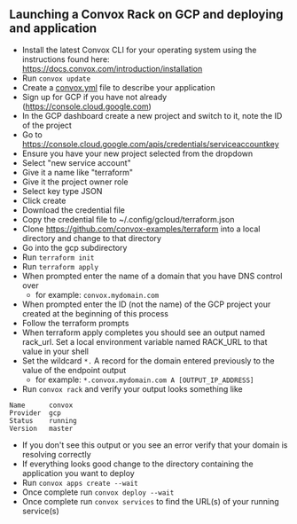 ## Launching a Convox Rack on GCP and deploying and application

- Install the latest Convox CLI for your operating system using the instructions found here: https://docs.convox.com/introduction/installation
- Run `convox update`
- Create a [convox.yml](https://docs.convox.com/application/convox-yml) file to describe your application
- Sign up for GCP if you have not already (https://console.cloud.google.com)
- In the GCP dashboard create a new project and switch to it, note the ID of the project
- Go to https://console.cloud.google.com/apis/credentials/serviceaccountkey
- Ensure you have your new project selected from the dropdown
- Select "new service account"
- Give it a name like "terraform"
- Give it the project owner role
- Select key type JSON
- Click create
- Download the credential file
- Copy the credential file to ~/.config/gcloud/terraform.json
- Clone https://github.com/convox-examples/terraform into a local directory and change to that directory
- Go into the gcp subdirectory
- Run `terraform init`
- Run `terraform apply`
- When prompted enter the name of a domain that you have DNS control over
  - for example: `convox.mydomain.com`
- When prompted enter the ID (not the name) of the GCP project your created at the beginning of this process
- Follow the terraform prompts 
- When terraform apply completes you should see an output  named rack_url. Set a local environment variable named RACK_URL to that value in your shell
- Set the wildcard `*.` A record for the domain entered previously to the value of the endpoint output
  - for example: `*.convox.mydomain.com A [OUTPUT_IP_ADDRESS]`
- Run `convox rack` and verify your output looks something like
```
Name      convox
Provider  gcp
Status    running
Version   master 
```

- If you don't see this output or you see an error verify that your domain is resolving correctly
- If everything looks good change to the directory containing the application you want to deploy
- Run `convox apps create --wait`
- Once complete run `convox deploy --wait`
- Once complete run `convox services` to find the URL(s) of your running service(s)

